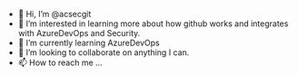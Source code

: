- 👋 Hi, I’m @acsecgit
- 👀 I’m interested in learning more about how github works and integrates with AzureDevOps and Security.
- 🌱 I’m currently learning AzureDevOps
- 💞️ I’m looking to collaborate on anything I can.
- 📫 How to reach me ...

<!---
acsecgit/acsecgit is a ✨ special ✨ repository because its `README.md` (this file) appears on your GitHub profile.
You can click the Preview link to take a look at your changes.
--->
